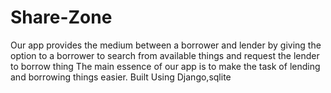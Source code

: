 # Share-Zone
 Our app provides the medium between a borrower and lender by giving the option to a borrower to search from available things and request the lender to borrow thing
 The main essence of our app is to make the task of lending and borrowing things easier. 
 Built Using Django,sqlite
